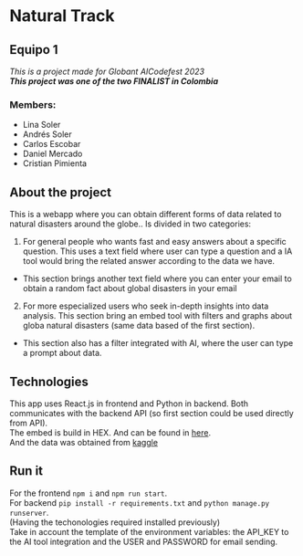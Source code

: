 # Natural Track
## Equipo 1
_This is a project made for Globant AICodefest 2023_<br />
***This project was one of the two FINALIST in Colombia***

### Members:
* Lina Soler
* Andrés Soler
* Carlos Escobar
* Daniel Mercado
* Cristian Pimienta

## About the project
This is a webapp where you can obtain different forms of data related to natural disasters around the globe..
Is divided in two categories:
1. For general people who wants fast and easy answers about a specific question. This uses a text field where user can type a question and a IA tool would bring the related answer according to the data we have.
* This section brings another text field where you can enter your email to obtain a random fact about global disasters in your email
2. For more especialized users who seek in-depth insights into data analysis. This section bring an embed tool with filters and graphs about globa natural disasters (same data based of the first section).
* This section also has a filter integrated with AI, where the user can type a prompt about data.
## Technologies
This app uses React.js in frontend and Python in backend. Both communicates with the backend API (so first section could be used directly from API). <br />
The embed is build in HEX. And can be found in [here](https://app.hex.tech/2f4305db-d567-4b07-8c33-652d7eb206c5/app/ed7149ad-9ca0-4662-a838-a0ec735ec38b/latest). <br />
And the data was obtained from [kaggle](https://www.kaggle.com/datasets/brsdincer/all-natural-disasters-19002021-eosdis)

## Run it
For the frontend `npm i` and `npm run start`.<br />
For backend `pip install -r requirements.txt` and `python manage.py runserver`.<br />
(Having the techonologies required installed previously)<br />
Take in account the template of the environment variables: the API_KEY to the AI tool integration and the USER and PASSWORD for email sending.

